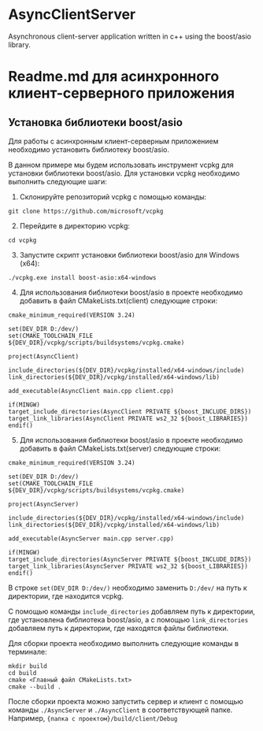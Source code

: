 # AsyncClientServer
Asynchronous client-server application written in c++ using the boost/asio library.

# Readme.md для асинхронного клиент-серверного приложения

## Установка библиотеки boost/asio

Для работы с асинхронным клиент-серверным приложением необходимо установить библиотеку boost/asio. 

В данном примере мы будем использовать инструмент vcpkg для установки библиотеки boost/asio. Для установки vcpkg необходимо выполнить следующие шаги:

1. Склонируйте репозиторий vcpkg с помощью команды:

```
git clone https://github.com/microsoft/vcpkg
```

2. Перейдите в директорию vcpkg:

```
cd vcpkg
```

3. Запустите скрипт установки библиотеки boost/asio для Windows (x64):

```
./vcpkg.exe install boost-asio:x64-windows
```

4. Для использования библиотеки boost/asio в проекте необходимо добавить в файл CMakeLists.txt(client) следующие строки:

```
cmake_minimum_required(VERSION 3.24)

set(DEV_DIR D:/dev/)
set(CMAKE_TOOLCHAIN_FILE ${DEV_DIR}/vcpkg/scripts/buildsystems/vcpkg.cmake)

project(AsyncClient)

include_directories(${DEV_DIR}/vcpkg/installed/x64-windows/include)
link_directories(${DEV_DIR}/vcpkg/installed/x64-windows/lib)

add_executable(AsyncClient main.cpp client.cpp)

if(MINGW)
target_include_directories(AsyncClient PRIVATE ${boost_INCLUDE_DIRS})
target_link_libraries(AsyncClient PRIVATE ws2_32 ${boost_LIBRARIES})
endif()
```

5. Для использования библиотеки boost/asio в проекте необходимо добавить в файл CMakeLists.txt(server) следующие строки:

```
cmake_minimum_required(VERSION 3.24)

set(DEV_DIR D:/dev/)
set(CMAKE_TOOLCHAIN_FILE ${DEV_DIR}/vcpkg/scripts/buildsystems/vcpkg.cmake)

project(AsyncServer)

include_directories(${DEV_DIR}/vcpkg/installed/x64-windows/include)
link_directories(${DEV_DIR}/vcpkg/installed/x64-windows/lib)

add_executable(AsyncServer main.cpp server.cpp)

if(MINGW)
target_include_directories(AsyncServer PRIVATE ${boost_INCLUDE_DIRS})
target_link_libraries(AsyncServer PRIVATE ws2_32 ${boost_LIBRARIES})
endif()
```

В строке `set(DEV_DIR D:/dev/)` необходимо заменить `D:/dev/` на путь к директории, где находится vcpkg.

С помощью команды `include_directories` добавляем путь к директории, где установлена библиотека boost/asio, а с помощью `link_directories` добавляем путь к директории, где находятся файлы библиотеки.

Для сборки проекта необходимо выполнить следующие команды в терминале:

```
mkdir build
cd build
cmake <Главный файл CMakeLists.txt>
cmake --build .
```

После сборки проекта можно запустить сервер и клиент с помощью команды `./AsyncServer` и `./AsyncClient` в соответствующей папке. Например, `{папка с проектом}/build/client/Debug`
